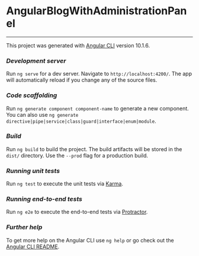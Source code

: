 # **AngularBlogWithAdministrationPanel**
___

This project was generated with [Angular CLI](https://github.com/angular/angular-cli) version 10.1.6.

### *Development server*

Run `ng serve` for a dev server. Navigate to `http://localhost:4200/`. The app will automatically reload if you change any of the source files.

### *Code scaffolding*

Run `ng generate component component-name` to generate a new component. You can also use `ng generate directive|pipe|service|class|guard|interface|enum|module`.

### *Build*

Run `ng build` to build the project. The build artifacts will be stored in the `dist/` directory. Use the `--prod` flag for a production build.

### *Running unit tests*

Run `ng test` to execute the unit tests via [Karma](https://karma-runner.github.io).

### *Running end-to-end tests*

Run `ng e2e` to execute the end-to-end tests via [Protractor](http://www.protractortest.org/).

### *Further help*

To get more help on the Angular CLI use `ng help` or go check out the [Angular CLI README](https://github.com/angular/angular-cli/blob/master/README.md).
